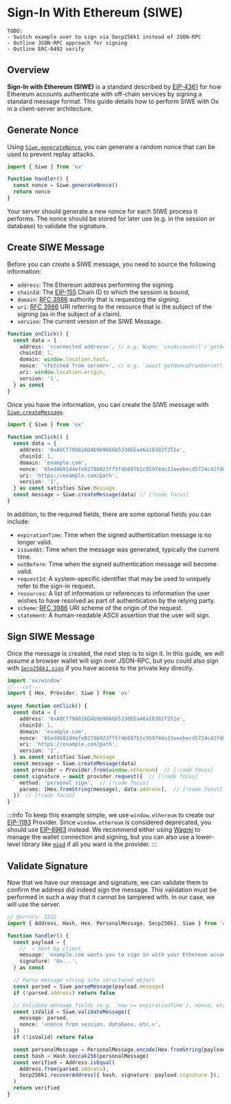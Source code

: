 # Sign-In With Ethereum (SIWE)

```
TODO:
- Switch example over to sign via Secp256k1 instead of JSON-RPC
- Outline JSON-RPC approach for signing
- Outline ERC-6492 verify
```

## Overview

**Sign-In with Ethereum (SIWE)** is a standard described by [EIP-4361](https://eips.ethereum.org/EIPS/eip-4361) for how Ethereum accounts authenticate with off-chain services by signing a standard message format. This guide details how to perform SIWE with Ox in a client-server architecture.

## Generate Nonce

Using [`Siwe.generateNonce`](/api/Siwe/generateNonce), you can generate a random nonce that can be used to prevent replay attacks.


```ts twoslash [Server]
import { Siwe } from 'ox'

function handler() {
  const nonce = Siwe.generateNonce()
  return nonce
}
```

Your server should generate a new nonce for each SIWE process it performs. The nonce should be stored for later use (e.g. in the session or database) to validate the signature.

## Create SIWE Message

Before you can create a SIWE message, you need to source the following information:

- `address`: The Ethereum address performing the signing.
- `chainId`: The [EIP-155](https://eips.ethereum.org/EIPS/eip-155) Chain ID to which the session is bound,
- `domain`: [RFC 3986](https://www.rfc-editor.org/rfc/rfc3986) authority that is requesting the signing.
- `uri`: [RFC 3986](https://www.rfc-editor.org/rfc/rfc3986) URI referring to the resource that is the subject of the signing (as in the subject of a claim).
- `version`: The current version of the SIWE Message.

```ts twoslash [Client]
function onClick() {
  const data = {
    address: '<connected address>', // e.g. Wagmi `useAccount()`/`getAccount()`
    chainId: 1,
    domain: window.location.host,
    nonce: '<fetched from server>', // e.g. `await getNonceFromServer()`
    uri: window.location.origin,
    version: '1',
  } as const
}
```

Once you have the information, you can create the SIWE message with [`Siwe.createMessage`](/api/Siwe/createMessage).

```ts twoslash [Client]
import { Siwe } from 'ox'
 
function onClick() {
  const data = {
    address: '0xA0Cf798816D4b9b9866b5330EEa46a18382f251e',
    chainId: 1,
    domain: 'example.com',
    nonce: '65ed4681d4efe0270b923ff5f4b097b1c95974dc33aeebecd5724c42fd86dfd25dc70b27ef836b2aa22e68f19ebcccc1',
    uri: 'https://example.com/path',
    version: '1',
  } as const satisfies Siwe.Message
  const message = Siwe.createMessage(data) // [!code focus]
}
```

In addition, to the required fields, there are some optional fields you can include:

- `expirationTime`: Time when the signed authentication message is no longer valid.
- `issuedAt`: Time when the message was generated, typically the current time.
- `notBefore`: Time when the signed authentication message will become valid.
- `requestId`: A system-specific identifier that may be used to uniquely refer to the sign-in request.
- `resources`: A list of information or references to information the user wishes to have resolved as part of authentication by the relying party.
- `scheme`: [RFC 3986](https://www.rfc-editor.org/rfc/rfc3986#section-3.1) URI scheme of the origin of the request.
- `statement`: A human-readable ASCII assertion that the user will sign.

## Sign SIWE Message

Once the message is created, the next step is to sign it. In this guide, we will assume a browser wallet will sign over JSON-RPC, but you could also sign with [`Secp256k1.sign`](/api/Secp256k1/sign) if you have access to the private key directly.

```ts twoslash [Client]
import 'ox/window'
//---cut---
import { Hex, Provider, Siwe } from 'ox'
 
async function onClick() {
  const data = {
    address: '0xA0Cf798816D4b9b9866b5330EEa46a18382f251e',
    chainId: 1,
    domain: 'example.com',
    nonce: '65ed4681d4efe0270b923ff5f4b097b1c95974dc33aeebecd5724c42fd86dfd25dc70b27ef836b2aa22e68f19ebcccc1',
    uri: 'https://example.com/path',
    version: '1',
  } as const satisfies Siwe.Message
  const message = Siwe.createMessage(data)
  const provider = Provider.from(window.ethereum)  // [!code focus]
  const signature = await provider.request({  // [!code focus]
    method: 'personal_sign',  // [!code focus]
    params: [Hex.fromString(message), data.address],  // [!code focus]
  })  // [!code focus]
}
```

:::info
To keep this example simple, we use `window.ethereum` to create our [EIP-1193](https://eips.ethereum.org/EIPS/eip-1193) Provider. Since `window.ethereum` is considered deprecated, you should use [EIP-6963](https://eips.ethereum.org/EIPS/eip-6963) instead. We recommend either using [Wagmi](https://wagmi.sh) to manage the wallet connection and signing, but you can also use a lower-level library like [`mipd`](https://github.com/wevm/mipd) if all you want is the provider.
:::

## Validate Signature

Now that we have our message and signature, we can validate them to confirm the address did indeed sign the message. This validation must be performed in such a way that it cannot be tampered with. In our case, we will use the server.

```ts twoslash [Server]
// @errors: 2322
import { Address, Hash, Hex, PersonalMessage, Secp256k1, Siwe } from 'ox'

function handler() {
  const payload = {
    //  ↑ Sent by client
    message: 'example.com wants you to sign in with your Ethereum account: ...',
    signature: '0x...',
  } as const

  // Parse message string into structured object
  const parsed = Siwe.parseMessage(payload.message)
  if (!parsed.address) return false

  // Validate message fields (e.g. `now >= expirationTime`), nonce, etc.
  const isValid = Siwe.validateMessage({
    message: parsed,
    nonce: '<nonce from session, database, etc.>',
  })
  if (!isValid) return false

  const personalMessage = PersonalMessage.encode(Hex.fromString(payload.message))
  const hash = Hash.keccak256(personalMessage)
  const verified = Address.isEqual(
    Address.from(parsed.address),
    Secp256k1.recoverAddress({ hash, signature: payload.signature }),
  )
  return verified
}
```

